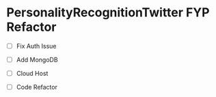 # PersonalityRecognitionTwitter FYP Refactor

- [ ] Fix Auth Issue
- [ ] Add MongoDB 
- [ ] Cloud Host
- [ ] Code Refactor

